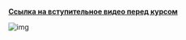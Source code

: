  [**Ссылка на вступительное видео перед курсом**](https://youtu.be/HxsjIYkCLZQ)
 
 ![img](https://github.com/Data-Learn/SQL-for-beginners/blob/main/SQL-101%20Modules/Module%201/Lesson%200%20(Introduction)/images/lesson%200.png)
